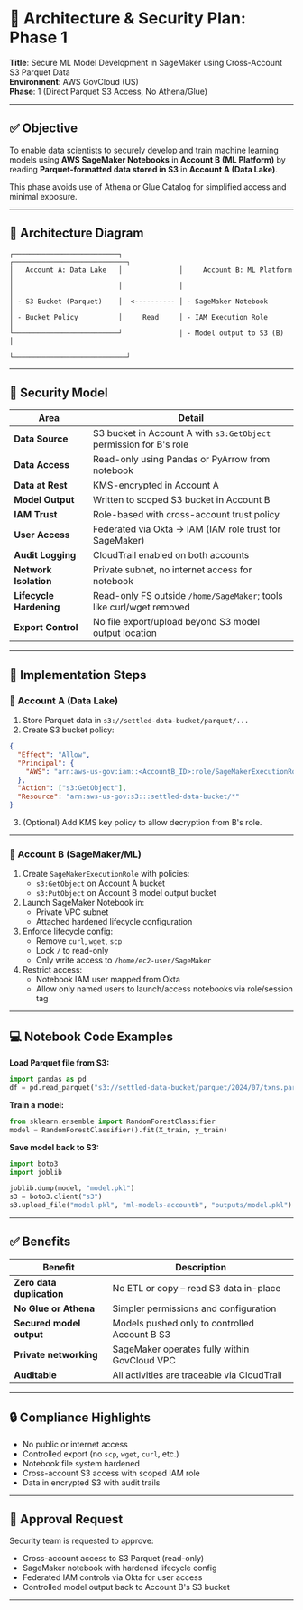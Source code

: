 
# 📄 Architecture & Security Plan: Phase 1
**Title**: Secure ML Model Development in SageMaker using Cross-Account S3 Parquet Data  
**Environment**: AWS GovCloud (US)  
**Phase**: 1 (Direct Parquet S3 Access, No Athena/Glue)

---

## ✅ Objective

To enable data scientists to securely develop and train machine learning models using **AWS SageMaker Notebooks** in **Account B (ML Platform)** by reading **Parquet-formatted data stored in S3** in **Account A (Data Lake)**.

This phase avoids use of Athena or Glue Catalog for simplified access and minimal exposure.

---

## 🧱 Architecture Diagram

```
┌──────────────────────────┐              ┌────────────────────────────┐
│   Account A: Data Lake   │              │     Account B: ML Platform │
│                          │              │                            │
│ - S3 Bucket (Parquet)    │  <---------- │ - SageMaker Notebook       │
│ - Bucket Policy          │     Read     │ - IAM Execution Role       │
└──────────────────────────┘              │ - Model output to S3 (B)   │
                                          └────────────────────────────┘
```

---

## 🔐 Security Model

| Area                     | Detail                                                                 |
|--------------------------|------------------------------------------------------------------------|
| **Data Source**          | S3 bucket in Account A with `s3:GetObject` permission for B's role      |
| **Data Access**          | Read-only using Pandas or PyArrow from notebook                        |
| **Data at Rest**         | KMS-encrypted in Account A                                              |
| **Model Output**         | Written to scoped S3 bucket in Account B                               |
| **IAM Trust**            | Role-based with cross-account trust policy                             |
| **User Access**          | Federated via Okta → IAM (IAM role trust for SageMaker)                |
| **Audit Logging**        | CloudTrail enabled on both accounts                                    |
| **Network Isolation**    | Private subnet, no internet access for notebook                        |
| **Lifecycle Hardening**  | Read-only FS outside `/home/SageMaker`; tools like curl/wget removed   |
| **Export Control**       | No file export/upload beyond S3 model output location                  |

---

## 🔧 Implementation Steps

### 📍 Account A (Data Lake)
1. Store Parquet data in `s3://settled-data-bucket/parquet/...`
2. Create S3 bucket policy:
```json
{
  "Effect": "Allow",
  "Principal": {
    "AWS": "arn:aws-us-gov:iam::<AccountB_ID>:role/SageMakerExecutionRole"
  },
  "Action": ["s3:GetObject"],
  "Resource": "arn:aws-us-gov:s3:::settled-data-bucket/*"
}
```
3. (Optional) Add KMS key policy to allow decryption from B's role.

---

### 📍 Account B (SageMaker/ML)
1. Create `SageMakerExecutionRole` with policies:
   - `s3:GetObject` on Account A bucket
   - `s3:PutObject` on Account B model output bucket
2. Launch SageMaker Notebook in:
   - Private VPC subnet
   - Attached hardened lifecycle configuration
3. Enforce lifecycle config:
   - Remove `curl`, `wget`, `scp`
   - Lock `/` to read-only
   - Only write access to `/home/ec2-user/SageMaker`
4. Restrict access:
   - Notebook IAM user mapped from Okta
   - Allow only named users to launch/access notebooks via role/session tag

---

## 💻 Notebook Code Examples

**Load Parquet file from S3:**
```python
import pandas as pd
df = pd.read_parquet("s3://settled-data-bucket/parquet/2024/07/txns.parquet")
```

**Train a model:**
```python
from sklearn.ensemble import RandomForestClassifier
model = RandomForestClassifier().fit(X_train, y_train)
```

**Save model back to S3:**
```python
import boto3
import joblib

joblib.dump(model, "model.pkl")
s3 = boto3.client("s3")
s3.upload_file("model.pkl", "ml-models-accountb", "outputs/model.pkl")
```

---

## ✅ Benefits

| Benefit                  | Description                                        |
|--------------------------|----------------------------------------------------|
| **Zero data duplication**| No ETL or copy – read S3 data in-place             |
| **No Glue or Athena**    | Simpler permissions and configuration              |
| **Secured model output** | Models pushed only to controlled Account B S3      |
| **Private networking**   | SageMaker operates fully within GovCloud VPC       |
| **Auditable**            | All activities are traceable via CloudTrail        |

---

## 🔒 Compliance Highlights

- No public or internet access
- Controlled export (no `scp`, `wget`, `curl`, etc.)
- Notebook file system hardened
- Cross-account S3 access with scoped IAM role
- Data in encrypted S3 with audit trails

---

## 📌 Approval Request

Security team is requested to approve:
- Cross-account access to S3 Parquet (read-only)
- SageMaker notebook with hardened lifecycle config
- Federated IAM controls via Okta for user access
- Controlled model output back to Account B's S3 bucket

---
